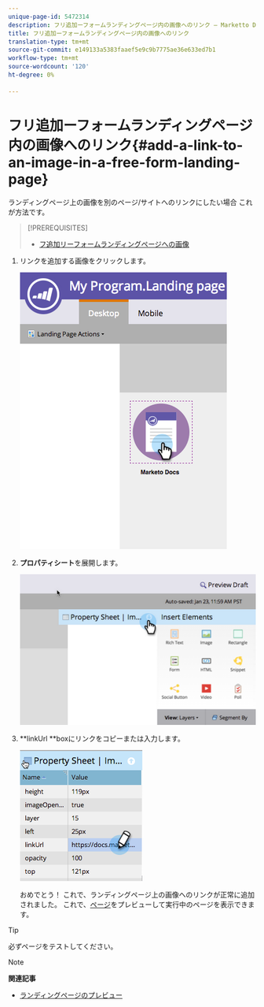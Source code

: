 ```yaml
---
unique-page-id: 5472314
description: フリ追加ーフォームランディングページ内の画像へのリンク — Marketto Docs — 製品ドキュメント
title: フリ追加ーフォームランディングページ内の画像へのリンク
translation-type: tm+mt
source-git-commit: e149133a5383faaef5e9c9b7775ae36e633ed7b1
workflow-type: tm+mt
source-wordcount: '120'
ht-degree: 0%

---
```



# フリ追加ーフォームランディングページ内の画像へのリンク{#add-a-link-to-an-image-in-a-free-form-landing-page}

ランディングページ上の画像を別のページ/サイトへのリンクにしたい場合 これが方法です。

>[!PREREQUISITES]
>
>* [フ追加リーフォームランディングページへの画像](add-an-image-to-a-free-form-landing-page.md)

>



1. リンクを追加する画像をクリックします。

   ![](assets/click-on-image.png)

1. **プロパティシート**&#x200B;を展開します。

   ![](assets/image2015-5-21-15-3a42-3a27.png)

1. **linkUrl **boxにリンクをコピーまたは入力します。

   ![](assets/add-link.png)

   おめでとう！ これで、ランディングページ上の画像へのリンクが正常に追加されました。 これで、[ページ](../../../../product-docs/demand-generation/landing-pages/landing-page-actions/preview-a-landing-page.md)をプレビューして実行中のページを表示できます。

>[!TIP]
>
>必ずページをテストしてください。

>[!NOTE]
>
>**関連記事**
>
>* [ランディングページのプレビュー](../../../../product-docs/demand-generation/landing-pages/landing-page-actions/preview-a-landing-page.md)

>



